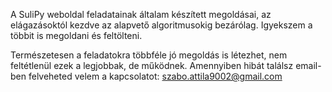 A SuliPy weboldal feladatainak általam készített megoldásai, az elágazásoktól kezdve az alapvető algoritmusokig bezárólag. Igyekszem a többit is megoldani és feltölteni.

Természetesen a feladatokra többféle jó megoldás is létezhet, nem feltétlenül ezek a legjobbak, de működnek. Amennyiben hibát találsz email-ben felveheted velem a kapcsolatot: szabo.attila9002@gmail.com
